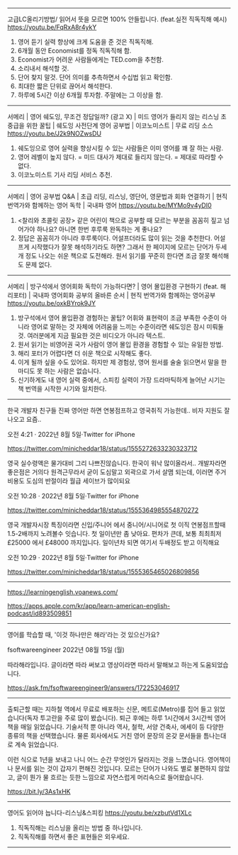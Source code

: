<hr>

고급LC올리기방법/ 읽어서 뜻을 모르면 100% 안들립니다. (feat.실전 직독직해 예시) https://youtu.be/FqRxA8r4ykY

1. 영어 듣기 실력 향상에 크게 도움을 준 것은 직독직해.
2. 6개월 동안 Economist를 정독 직독직해 함.
3. Economist가 어려운 사람들에게는 TED.com을 추천함. 
4. 소리내서 해석할 것. 
5. 단어 찾지 말것. 단어 의미를 추측하면서 수십법 읽고 확인함. 
6. 최대한 짧은 단위로 끊어서 해석한다.
7. 하루에 5시간 이상 6개월 투자함. 주말에는 그 이상을 함.

<hr>

서메리 | 영어 쉐도잉, 무조건 정답일까? (광고 X) | 미드 영어가 들리지 않는 리스닝 초중급을 위한 꿀팁 | 쉐도잉 사전단계 영어 공부법 | 이코노미스트 | 무료 리딩 소스 https://youtu.be/J2k9NOZwsDU

1. 쉐도잉으로 영어 실력을 향상시킬 수 있는 사람들은 이미 영어를 꽤 잘 하는 사람.
2. 영어 레벨이 높지 않다. = 미드 대사가 제대로 들리지 않는다. = 제대로 따라할 수 없다.
3. 이코노미스트 기사 리딩 서비스 추천.

<hr>

서메리 | 영어 공부법 Q&A | 초급 리딩, 리스닝, 영단어, 영문법과 회화 연결하기 | 현직 번역가와 함께하는 영어 독학 | 국내파 영어 https://youtu.be/MYMo9v4yDI0

1. <찰리와 초콜릿 공장> 같은 어린이 책으로 공부할 때 모르는 부분을 꼼꼼히 짚고 넘어가야 하나요? 아니면 한번 후루룩 완독하는 게 좋나요?
2. 정답은 꼼꼼히가 아니라 후루룩이다. 어설프더라도 많이 읽는 것을 추천한다. 어설프게 시작했다가 잘못 해석하기라도 하면? 그래서 한 페이지에 모르는 단어가 두세개 정도 나오는 쉬운 책으로 도전해라. 원서 읽기를 꾸준히 한다면 조금 잘못 해석해도 문제 없다. 

<hr>

서메리 | 방구석에서 영어회화 독학이 가능하다면? | 영어 몰입환경 구현하기 (feat. 해리포터) | 국내파 영어회화 공부의 올바른 순서 | 현직 번역가와 함께하는 영어공부 https://youtu.be/oxkBYrok9JY

1. 방구석에서 영어 몰입환경 경험하는 꿀팁? 어휘와 표현력이 조금 부족한 수준이 아니라 영어로 말하는 것 자체에 어려움을 느끼는 수준이라면 쉐도잉은 잠시 미뤄둘 것. 여러분에게 지금 필요한 것은 비디오가 아니라 텍스트.
2. 원서 읽기는 비영어권 국가 사람이 영어 몰입 환경을 경험할 수 있는 유일한 방법.
3. 해리 포터가 어렵다면 더 쉬운 책으로 시작해도 좋다.
4. 이게 될까 싶을 수도 있어요. 하지만 제 경험상, 영어 원서를 술술 읽으면서 말을 한 마디도 못 하는 사람은 없습니다.
5. 신기하게도 내 영어 실력 중에서, 스피킹 실력이 가장 드라마틱하게 늘어난 시기는 책 번역을 시작한 시기와 일치한다.

<hr>

한국 개발자 친구들 진짜 영어만 하면 연봉점프하고 영국취직 가능한데.. 비자 지원도 잘나오고 요즘..

오전 4:21 · 2022년 8월 5일·Twitter for iPhone

https://twitter.com/minicheddar18/status/1555272633230323712

영국 실수령액은 물가대비 그리 나쁘진않습니다. 한국이 워낙 많이올라서.. 개발자라면 좋은점은 거의다 원격근무라서 굳이 도심말고 외곽으로 가서 살몀 되는데, 이러면 주거비용도 도심의 반절이라 월급 세이브가 많이되요

오전 10:28 · 2022년 8월 5일·Twitter for iPhone

https://twitter.com/minicheddar18/status/1555364985554870272

영국 개발자시장 특징이라면 신입/주니어 에서 중니어/시니어로 첫 이직 연봉점프할때 1.5-2배까지 노려볼수 잇습니다. 첫 일이년만 좀 낮아요. 편차가 큰데, 보통 최최최저 £25000 에서 £48000 까지입니다. 일이년차 되면 여기서 두배정도 받고 이직해요

오전 10:29 · 2022년 8월 5일·Twitter for iPhone

https://twitter.com/minicheddar18/status/1555365465026809856

<hr>

https://learningenglish.voanews.com/

https://apps.apple.com/kr/app/learn-american-english-podcast/id893509851

<hr>

영어를 학습할 때, '이것 하나만은 해라'라는 것 있으신가요?

fsoftwareengineer 2022년 08월 15일 (월)

따라해라입니다. 글이라면 따라 써보고 영상이라면 따라서 말해보고 하는게 도움되었습니다.

https://ask.fm/fsoftwareengineer9/answers/172253046917

<hr>

출퇴근할 때는 지하철 역에서 무료로 배포하는 신문, 메트로(Metro)를 집어 들고 읽었습니다(독자 투고란을 주로 많이 봤습니다). 퇴근 후에는 하루 1시간에서 3시간씩 영어책을 매일 읽었습니다. 기술서적 뿐 아니라 역사, 철학, 서양 건축사, 에세이 등 다양한 종류의 책을 선택했습니다. 물론 회사에서도 거친 영어 문장의 온갖 문서들을 틈나는대로 계속 읽었습니다.

이런 식으로 1년을 보내고 나니 어느 순간 무엇인가 달라지는 것을 느꼈습니다. 영어책이나 문서를 읽는 것이 갑자기 편해진 것입니다. 모르는 단어가 나와도 별로 불편하지 않았고, 글이 뭔가 물 흐르는 듯한 느낌으로 자연스럽게 머리속으로 들어왔습니다.

https://bit.ly/3As1xHK

<hr>

영어도 읽어야 늡니다-리스닝&스피킹 https://youtu.be/xzbutVd1XLc

1. 직독직해는 리스닝을 올리는 방법 중 하나입니다.
2. 직독직해를 하면서 좋은 표현들은 외우세요.

<hr>

